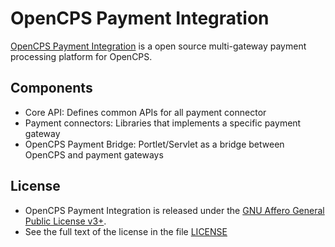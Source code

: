 # OpenCPS Payment Integration

[OpenCPS Payment Integration](https://github.com/VietOpenCPS/payment) is a open source multi-gateway payment processing platform for OpenCPS.

## Components
* Core API: Defines common APIs for all payment connector
* Payment connectors: Libraries that implements a specific payment gateway
* OpenCPS Payment Bridge: Portlet/Servlet as a bridge between OpenCPS and payment gateways

## License
* OpenCPS Payment Integration is released under the [GNU Affero General Public License v3+](http://www.gnu.org/licenses/agpl-3.0.html).
* See the full text of the license in the file [LICENSE](LICENSE)
